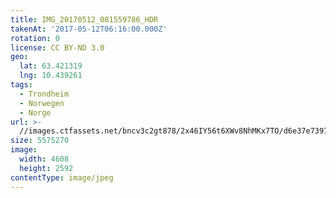 ```yaml
---
title: IMG_20170512_081559786_HDR
takenAt: '2017-05-12T06:16:00.000Z'
rotation: 0
license: CC BY-ND 3.0
geo:
  lat: 63.421319
  lng: 10.439261
tags:
  - Trondheim
  - Norwegen
  - Norge
url: >-
  //images.ctfassets.net/bncv3c2gt878/2x46IY56t6XWv8NhMKx7TO/d6e37e7397d04fd6b54f5beb68fd95df/img_20170512_081559786_hdr_34519864091_o
size: 5575270
image:
  width: 4608
  height: 2592
contentType: image/jpeg
---
```


